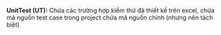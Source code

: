 **UnitTest (UT):** Chứa các trường hợp kiểm thử đã thiết kế trên excel, chứa mã nguồn test case trong project chứa mã nguồn chính (nhưng nên tách biệt)